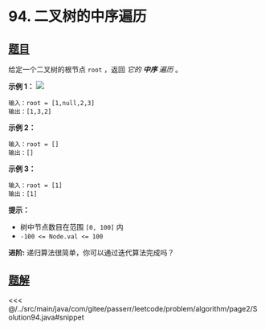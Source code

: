 # 94. 二叉树的中序遍历

## [题目](https://leetcode.cn/problems/binary-tree-inorder-traversal/)
给定一个二叉树的根节点 `root` ，返回 *它的 **中序** 遍历* 。

**示例 1：**
![](https://assets.leetcode.com/uploads/2020/09/15/inorder_1.jpg)

```
输入：root = [1,null,2,3]
输出：[1,3,2]
```

**示例 2：**

```
输入：root = []
输出：[]
```

**示例 3：**

```
输入：root = [1]
输出：[1]
```

**提示：**

* 树中节点数目在范围 `[0, 100]` 内
* `-100 <= Node.val <= 100`

**进阶:** 递归算法很简单，你可以通过迭代算法完成吗？


## [题解](https://github.com/PasseRR/JavaLeetCode/blob/master/src/main/java/com/gitee/passerr/leetcode/problem/algorithm/page2/Solution94.java)

<<< @/../src/main/java/com/gitee/passerr/leetcode/problem/algorithm/page2/Solution94.java#snippet
